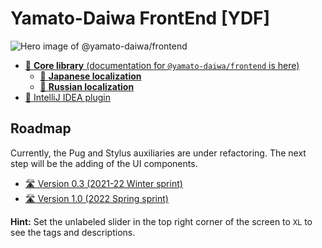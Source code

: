 # Yamato-Daiwa FrontEnd [YDF]

![Hero image of @yamato-daiwa/frontend](https://repository-images.githubusercontent.com/376180981/885d8a83-98a8-47d0-b2e2-5abf042ef184)

* [📖 **Core library** (documentation for `@yamato-daiwa/frontend` is here)](CoreLibrary/Package/README.md)
  * [📖 **Japanese localization**](CoreLibrary/OfficialLocalizations/Japanese/REAME.md) 
  * [📖 **Russian localization**](CoreLibrary/OfficialLocalizations/Russian/REAME.md) 
* [📖 IntelliJ IDEA plugin](IDEsPlugins/IntelliJ_IDEA/README.md)


## Roadmap

Currently, the Pug and Stylus auxiliaries are under refactoring.
The next step will be the adding of the UI components.

* [🛣️ Version 0.3 (2021-22 Winter sprint)](https://yamato-daiwa.myjetbrains.com/youtrack/agiles/121-8/current)
* [🛣️ Version 1.0 (2022 Spring sprint)](https://yamato-daiwa.myjetbrains.com/youtrack/agiles/121-7/122-13)

**Hint:** Set the unlabeled slider in the top right corner of the screen to `XL` to see the tags and descriptions.
